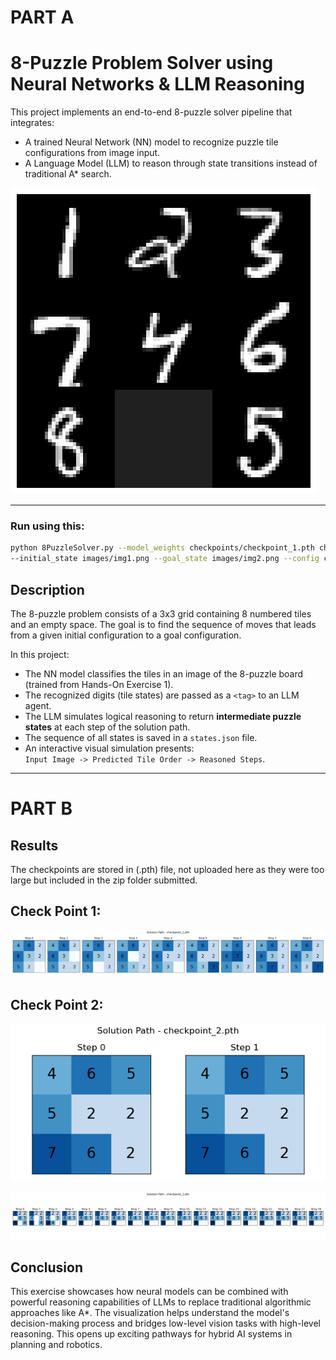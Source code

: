 # PART A
# 8-Puzzle Problem Solver using Neural Networks & LLM Reasoning

This project implements an end-to-end 8-puzzle solver pipeline that integrates:
- A trained Neural Network (NN) model to recognize puzzle tile configurations from image input.
- A Language Model (LLM) to reason through state transitions instead of traditional A* search.

  
![8puzzle](src/img1.png)

---

### Run using this:

```bash
python 8PuzzleSolver.py --model_weights checkpoints/checkpoint_1.pth checkpoints/checkpoint_2.pth \
--initial_state images/img1.png --goal_state images/img2.png --config config.json
```

## Description

The 8-puzzle problem consists of a 3x3 grid containing 8 numbered tiles and an empty space. The goal is to find the sequence of moves that leads from a given initial configuration to a goal configuration.

In this project:
- The NN model classifies the tiles in an image of the 8-puzzle board (trained from Hands-On Exercise 1).
- The recognized digits (tile states) are passed as a `<tag>` to an LLM agent.
- The LLM simulates logical reasoning to return **intermediate puzzle states** at each step of the solution path.
- The sequence of all states is saved in a `states.json` file.
- An interactive visual simulation presents:  
  `Input Image -> Predicted Tile Order -> Reasoned Steps`.

---
# PART B
## Results
The checkpoints are stored in (.pth) file, not uploaded here as they were too large but included in the zip folder submitted. 
## Check Point 1:

![checkpoint 1](src/solution_path_checkpoint_1.png)

## Check Point 2:


![checkpoint 2](src/solution_path_checkpoint_2.png)

![checkpoint](src/img4.png)



## Conclusion

This exercise showcases how neural models can be combined with powerful reasoning capabilities of LLMs to replace traditional algorithmic approaches like A*. The visualization helps understand the model's decision-making process and bridges low-level vision tasks with high-level reasoning. This opens up exciting pathways for hybrid AI systems in planning and robotics.
